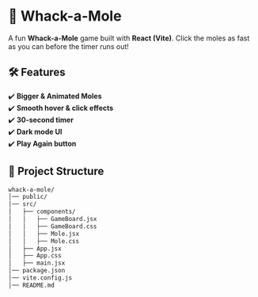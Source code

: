 # 🎯 Whack-a-Mole

A fun **Whack-a-Mole** game built with **React (Vite)**. Click the moles as fast as you can before the timer runs out!  

## 🛠 Features  
✔️ **Bigger & Animated Moles**  
✔️ **Smooth hover & click effects**  
✔️ **30-second timer**  
✔️ **Dark mode UI**  
✔️ **Play Again button**  

## 📂 Project Structure  
```bash
whack-a-mole/
│── public/
│── src/
│   ├── components/
│   │   ├── GameBoard.jsx
│   │   ├── GameBoard.css
│   │   ├── Mole.jsx
│   │   ├── Mole.css
│   ├── App.jsx
│   ├── App.css
│   ├── main.jsx
│── package.json
│── vite.config.js
│── README.md
